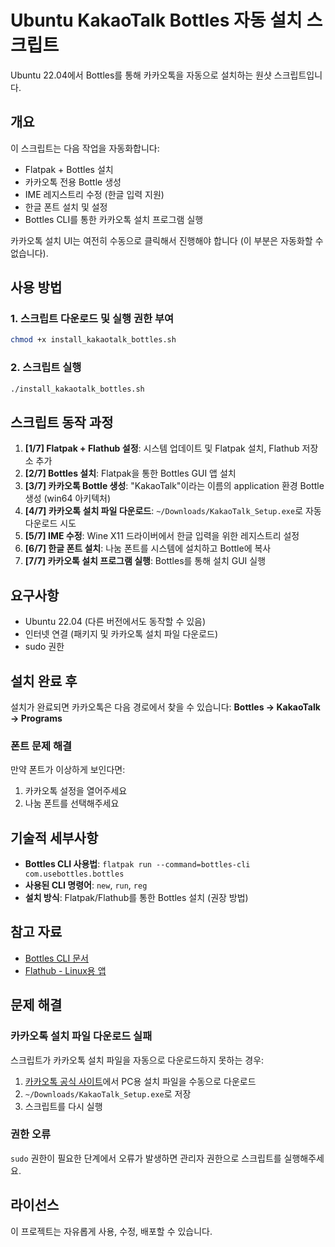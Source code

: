 # Ubuntu KakaoTalk Bottles 자동 설치 스크립트

Ubuntu 22.04에서 Bottles를 통해 카카오톡을 자동으로 설치하는 원샷 스크립트입니다.

## 개요

이 스크립트는 다음 작업을 자동화합니다:
- Flatpak + Bottles 설치
- 카카오톡 전용 Bottle 생성
- IME 레지스트리 수정 (한글 입력 지원)
- 한글 폰트 설치 및 설정
- Bottles CLI를 통한 카카오톡 설치 프로그램 실행

카카오톡 설치 UI는 여전히 수동으로 클릭해서 진행해야 합니다 (이 부분은 자동화할 수 없습니다).

## 사용 방법

### 1. 스크립트 다운로드 및 실행 권한 부여

```bash
chmod +x install_kakaotalk_bottles.sh
```

### 2. 스크립트 실행

```bash
./install_kakaotalk_bottles.sh
```

## 스크립트 동작 과정

1. **[1/7] Flatpak + Flathub 설정**: 시스템 업데이트 및 Flatpak 설치, Flathub 저장소 추가
2. **[2/7] Bottles 설치**: Flatpak을 통한 Bottles GUI 앱 설치
3. **[3/7] 카카오톡 Bottle 생성**: "KakaoTalk"이라는 이름의 application 환경 Bottle 생성 (win64 아키텍처)
4. **[4/7] 카카오톡 설치 파일 다운로드**: `~/Downloads/KakaoTalk_Setup.exe`로 자동 다운로드 시도
5. **[5/7] IME 수정**: Wine X11 드라이버에서 한글 입력을 위한 레지스트리 설정
6. **[6/7] 한글 폰트 설치**: 나눔 폰트를 시스템에 설치하고 Bottle에 복사
7. **[7/7] 카카오톡 설치 프로그램 실행**: Bottles를 통해 설치 GUI 실행

## 요구사항

- Ubuntu 22.04 (다른 버전에서도 동작할 수 있음)
- 인터넷 연결 (패키지 및 카카오톡 설치 파일 다운로드)
- sudo 권한

## 설치 완료 후

설치가 완료되면 카카오톡은 다음 경로에서 찾을 수 있습니다:
**Bottles → KakaoTalk → Programs**

### 폰트 문제 해결

만약 폰트가 이상하게 보인다면:
1. 카카오톡 설정을 열어주세요
2. 나눔 폰트를 선택해주세요

## 기술적 세부사항

- **Bottles CLI 사용법**: `flatpak run --command=bottles-cli com.usebottles.bottles`
- **사용된 CLI 명령어**: `new`, `run`, `reg`
- **설치 방식**: Flatpak/Flathub를 통한 Bottles 설치 (권장 방법)

## 참고 자료

- [Bottles CLI 문서](https://docs.usebottles.com)
- [Flathub - Linux용 앱](https://flathub.org)

## 문제 해결

### 카카오톡 설치 파일 다운로드 실패
스크립트가 카카오톡 설치 파일을 자동으로 다운로드하지 못하는 경우:
1. [카카오톡 공식 사이트](https://www.kakaocorp.com/page/service/service/KakaoTalk)에서 PC용 설치 파일을 수동으로 다운로드
2. `~/Downloads/KakaoTalk_Setup.exe`로 저장
3. 스크립트를 다시 실행

### 권한 오류
`sudo` 권한이 필요한 단계에서 오류가 발생하면 관리자 권한으로 스크립트를 실행해주세요.

## 라이선스

이 프로젝트는 자유롭게 사용, 수정, 배포할 수 있습니다.
